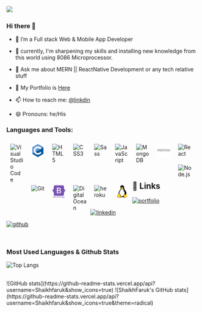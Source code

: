 ![](https://visitor-badge.laobi.icu/badge?page_id=CharalambosIoannou.Shaikhfaruk)

### Hi there 👋

- 🔭 I’m a Full stack Web & Mobile App Developer

- 🌱 currently, I'm sharpening my skills and installing new knowledge from this world using 8086 Microprocessor.
  <!-- - 👯 I’m looking to collaborate on internshala -->
  <!-- - 🤔 I’m looking for help with  -->
- 💬 Ask me about MERN || ReactNative Development or any tech relative stuff
- 👯 My Portfolio is <a href = "https://portfolio-faruk.vercel.app/"> Here</a>
- 📫 How to reach me: <a href = "https://www.linkedin.com/in/faruk-shaikh-a5081a161"> @linkdin</a>
- 😄 Pronouns: he/His

<h3 align="left">Languages and Tools:</h3>
<p align="left">

<img align="left" alt="Visual Studio Code" width="35px" src="https://cdn.jsdelivr.net/gh/devicons/devicon/icons/vscode/vscode-original.svg" style="margin:10px" />

<img align="left" width="35px" src="https://raw.githubusercontent.com/devicons/devicon/master/icons/c/c-original.svg" alt="C" style="margin:10px" />

<img align="left" alt="HTML5" width="35px" src="https://cdn.jsdelivr.net/gh/devicons/devicon/icons/html5/html5-original.svg" style="margin:10px" />

<img align="left" alt="CSS3" width="35px" src="https://cdn.jsdelivr.net/gh/devicons/devicon/icons/css3/css3-original.svg" style="margin:10px" />

<img align="left" alt="Sass" width="35px" src="https://cdn.jsdelivr.net/gh/devicons/devicon/icons/sass/sass-original.svg" style="margin:10px" />

<img align="left" alt="JavaScript" width="35px" src="https://cdn.jsdelivr.net/gh/devicons/devicon/icons/javascript/javascript-original.svg" style="margin:10px" />

<img align="left" alt="MongoDB" width="35px" src="https://cdn.jsdelivr.net/gh/devicons/devicon/icons/mongodb/mongodb-original.svg" style="margin:10px" />

<img align="left" width="35px" src="https://raw.githubusercontent.com/devicons/devicon/master/icons/express/express-original-wordmark.svg" alt="express" style="margin:10px" />

<img align="left" alt="React" width="35px" src="https://cdn.jsdelivr.net/gh/devicons/devicon/icons/react/react-original.svg" style="margin:10px" />

<img align="left" alt="Node.js" width="35px" src="https://cdn.jsdelivr.net/gh/devicons/devicon/icons/nodejs/nodejs-original.svg" style="margin:10px" />

<img align="left" alt="Git" width="35px" src="https://cdn.jsdelivr.net/gh/devicons/devicon/icons/git/git-original.svg" style="margin:10px" />

<img align="left" width="35px" src="https://raw.githubusercontent.com/devicons/devicon/master/icons/bootstrap/bootstrap-plain-wordmark.svg" alt="bootstrap" style="margin:10px" />

<img align="left" width="35px" src="https://cdn.cdnlogo.com/logos/d/81/digitalocean-icon.svg" alt="DigitalOcean" style="margin:10px" />

<!-- <img align="left" width="35px" src="https://www.vectorlogo.zone/logos/firebase/firebase-icon.svg" alt="firebase" style="margin:10px" /> -->

<img align="left" width="35px" src="https://www.vectorlogo.zone/logos/heroku/heroku-icon.svg" alt="heroku" style="margin:10px" />

<img align="left" width="35px" src="https://raw.githubusercontent.com/devicons/devicon/master/icons/linux/linux-original.svg" alt="linux" style="margin:10px" />

 </p>
<br/>
<br/>
<br/>

## 🔗 Links
[![portfolio](https://img.shields.io/badge/my_portfolio-000?style=for-the-badge&logo=ko-fi&logoColor=white)](https://shaikhfaruk.netlify.app/)

[![linkedin](https://img.shields.io/badge/linkedin-0A66C2?style=for-the-badge&logo=linkedin&logoColor=white)](https://www.linkedin.com/in/shaikh-faruk/)

[![github](https://img.shields.io/badge/github-1DA1F2?style=for-the-badge&logo=twitter&logoColor=white)](https://github.com/Shaikhfaruk)

<br/>

### Most Used Languages & Github Stats

![Top Langs](https://github-readme-stats.vercel.app/api/top-langs/?username=Shaikhfaruk)

<br/>
![GitHub stats](https://github-readme-stats.vercel.app/api?username=Shaikhfaruk&show_icons=true)
![ShaikhFaruk's GitHub stats](https://github-readme-stats.vercel.app/api?username=Shaikhfaruk&show_icons=true&theme=radical)

